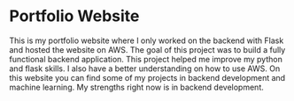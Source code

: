 # Portfolio Website
This is my portfolio website where I only worked on the backend with Flask and hosted the website on AWS. The goal of this project was to build a fully functional backend application. This project helped me improve my python and flask skills. I also have a better understanding on how to use AWS. On this website you can find some of my projects in backend development and machine learning. My strengths right now is in backend development.
